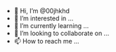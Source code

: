 - 👋 Hi, I’m @00jhkhd
- 👀 I’m interested in ...
- 🌱 I’m currently learning ...
- 💞️ I’m looking to collaborate on ...
- 📫 How to reach me ...

<!---
![Uploading 2023_03_07_11_58_IMG_0194.JPG…]()

00jhkhd/00jhkhd is a ✨ special ✨ repository because its `README.md` (this file) appears on your GitHub profile.
You can click the Preview link to take a look at your changes.
--->
